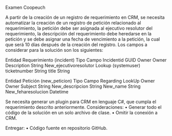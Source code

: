 Examen Coopeuch

A partir de la creación de un registro de requerimiento en CRM, se necesita automatizar la creación
de un registro de petición relacionado al requerimiento, la petición debe ser asignada al ejecutivo
resolutor del requerimiento, la descripción del requerimiento debe heredarse en la petición y se
debe asignar una fecha de vencimiento a la petición, la cual que será 10 días después de la creación
del registro. Los campos a considerar para la solución son los siguientes:

Entidad Requerimiento (incident) Tipo Campo
Incidentid GUID
Owner Owner
Description String
New_ejecutivoresolutor Lookup (systemuser)
ticketnumber String
title String

Entidad Petición (new_peticion) Tipo Campo
Regarding LookUp
Owner Owner
Subject String
New_descripcion String
New_name String
New_feharesolucion Datetime

Se necesita generar un plugin para CRM en lenguaje C#, que cumpla el requerimiento descrito
anteriormente.
Consideraciones:
• Generar todo el código de la solución en un solo archivo de clase.
• Omitir la conexión a CRM.

Entregar:
• Código fuente en repositorio GitHub.
